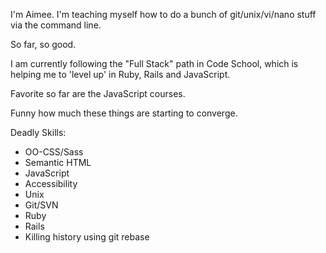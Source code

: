 I'm Aimee.
I'm teaching myself how to do a bunch of git/unix/vi/nano stuff via the command line.

So far, so good.

I am currently following the "Full Stack" path in Code School, which is helping
me to 'level up' in Ruby, Rails and JavaScript.

Favorite so far are the JavaScript courses.

Funny how much these things are starting to converge.

Deadly Skills:
* OO-CSS/Sass
* Semantic HTML
* JavaScript
* Accessibility
* Unix
* Git/SVN
* Ruby
* Rails
* Killing history using git rebase

